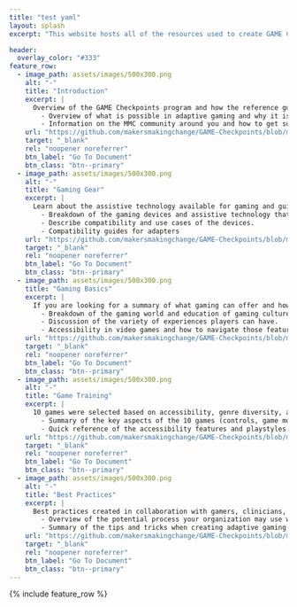 ```yaml
---
title: "test yaml"
layout: splash
excerpt: "This website hosts all of the resources used to create GAME Checkpoints such as training materials, templates, and materials for centers."

header:
  overlay_color: "#333"
feature_row:
  - image_path: assets/images/500x300.png
    alt: "-"
    title: "Introduction"
    excerpt: |
      Overview of the GAME Checkpoints program and how the reference guides work.
        - Overview of what is possible in adaptive gaming and why it is important.
        - Information on the MMC community around you and how to get support.
    url: "https://github.com/makersmakingchange/GAME-Checkpoints/blob/main/Reference_Guide_Booklets/Booklet%201%20-%20General%20Intro%20-%20v1.pdf"
    target: "_blank"
    rel: "noopener noreferrer"
    btn_label: "Go To Document"
    btn_class: "btn--primary"
  - image_path: assets/images/500x300.png
    alt: "-"
    title: "Gaming Gear"
    excerpt: |
      Learn about the assistive technology available for gaming and guides on how to use them.
        - Breakdown of the gaming devices and assistive technology that is used in adaptive gaming.
        - Describe compatibility and use cases of the devices.
        - Compatibility guides for adapters
    url: "https://github.com/makersmakingchange/GAME-Checkpoints/blob/main/Reference_Guide_Booklets/Booklet%202%20-%20Gaming%20Gear%20-%20v1.pdf"
    target: "_blank"
    rel: "noopener noreferrer"
    btn_label: "Go To Document"
    btn_class: "btn--primary"
  - image_path: assets/images/500x300.png
    title: "Gaming Basics"
    excerpt: |
      If you are looking for a summary of what gaming can offer and how to use this knowledge in gaming sessions.
        - Breakdown of the gaming world and education of gaming culture.
        - Discussion of the variety of experiences players can have.
        - Accessibility in video games and how to navigate those features.
    url: "https://github.com/makersmakingchange/GAME-Checkpoints/blob/main/Reference_Guide_Booklets/Booklet%203%20-%20Gaming%20Basics%20-%20v1.pdf" 
    target: "_blank"
    rel: "noopener noreferrer"
    btn_label: "Go To Document"
    btn_class: "btn--primary"
  - image_path: assets/images/500x300.png
    alt: "-"
    title: "Game Training"
    excerpt: |
      10 games were selected based on accessibility, genre diversity, and availability.
        - Summary of the key aspects of the 10 games (controls, game modes, settings, etc)
        - Quick reference of the accessibility features and playstyles of the games.
    url: "https://github.com/makersmakingchange/GAME-Checkpoints/blob/main/Reference_Guide_Booklets/Booklet%204%20-%20Game%20Training%20-%20v1.pdf"
    target: "_blank"
    rel: "noopener noreferrer"
    btn_label: "Go To Document"
    btn_class: "btn--primary"
  - image_path: assets/images/500x300.png
    alt: "-"
    title: "Best Practices"
    excerpt: |
      Best practices created in collaboration with gamers, clinicians, and MMC team with years of experience in conducting adaptive gaming sessions.
        - Overview of the potential process your organization may use with a gamer visiting your space.
        - Summary of the tips and tricks when creating adaptive gaming setup.
    url: "https://github.com/makersmakingchange/GAME-Checkpoints/blob/main/Reference_Guide_Booklets/Booklet%205%20-%20Best%20Practices%20-%20v1.pdf"
    target: "_blank"
    rel: "noopener noreferrer"
    btn_label: "Go To Document"
    btn_class: "btn--primary"
---
```


{% include feature_row %}